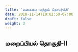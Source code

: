 ```yaml
---
title: 'வகைமை மற்றும் தொடர்ச்சி'
date: 2018-11-14T19:02:50-07:00
draft: false
weight: 3
---
```




## மறைப்பியல் தொகுதி-II